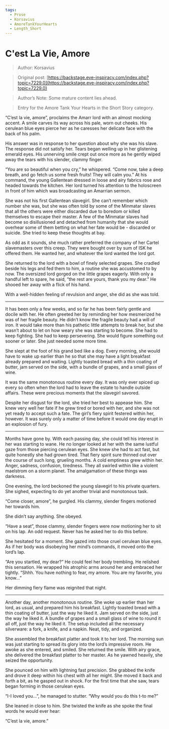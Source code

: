 ```yaml
---
tags:
  - Prose
  - Korsavius
  - AmoreTankYourHearts
  - Length_Short
---
```


# C'est La Vie, Amore

> Author: Korsavius

> Original post: [https://backstage.eve-inspiracy.com/index.php?topic=7229.0](https://backstage.eve-inspiracy.com/index.php?topic=7229.0)

> Author’s Note: Some mature content lies ahead.

> Entry for the Amore Tank Your Hearts in the Short Story category.


“C’est la vie, amore”, proclaims the Amarr lord with an almost mocking accent. A smile carves its way across his pale, worn out cheeks. His cerulean blue eyes pierce her as he caresses her delicate face with the back of his palm.

His answer was in response to her question about why she was his slave. The response did not satisfy her. Tears began welling up in her glistening emerald eyes. His unnerving smile crept out once more as he gently wiped away the tears with his slender, clammy finger.

“You are so beautiful when you cry,” he whispered. “Come now, take a deep breath, and go fetch us some fresh fruits! They will calm you.” At his command, the young Gallentean dressed in loose and airy fabrics rose and headed towards the kitchen. Her lord turned his attention to the holoscreen in front of him which was broadcasting an Amarrian sermon.

She was not his first Gallentean slavegirl. She can’t remember which number she was, but she was often told by some of the Minmatar slaves that all the others were either discarded due to boredom or killed themselves to escape their master. A few of the Minmatar slaves had become so disillusioned and detached from humanity that she would overhear some of them betting on what her fate would be - discarded or suicide. She tried to keep these thoughts at bay.

As odd as it sounds, she much rather preferred the company of her Cartel slavemasters over this creep. They were bought over by sum of ISK he offered them. He wanted her, and whatever the lord wanted the lord got.

She returned to the lord with a bowl of finely selected grapes. She cradled beside his legs and fed them to him, a routine she was accustomed to by now. The oversized lord gorged on the little grapes eagerly. With only a handful left to spare, he said, “the rest are yours, thank you my dear.” He shooed her away with a flick of his hand.

With a well-hidden feeling of revulsion and anger, she did as she was told.

---

It has been only a few weeks, and so far he has been fairly gentle and docile with her. He often greeted her by reminding her how mesmerized he was of her fragile beauty. He didn’t know the fragile beauty had a will of iron. It would take more than his pathetic little attempts to break her, but she wasn’t about to let on how weary she was starting to become. She had to keep fighting. She had to keep persevering. She would figure something out sooner or later. She just needed some more time.

She slept at the foot of his grand bed like a dog. Every morning, she would have to wake up earlier than he so that she may have a light breakfast already prepared and waiting. Lightly toasted bread with a thin coating of butter, jam served on the side, with a bundle of grapes, and a small glass of wine.

It was the same monotonous routine every day. It was only ever spiced up every so often when the lord had to leave the estate to handle outside affairs. These were precious moments that the slavegirl savored.

Despite her disgust for the lord, she tried her best to appease him. She knew very well her fate if he grew tired or bored with her, and she was not yet ready to accept such a fate. The girl’s fiery spirit festered within her, however. It was surely only a matter of time before it would one day erupt in an explosion of fury.

---

Months have gone by. With each passing day, she could tell his interest in her was starting to wane. He no longer looked at her with the same lustful gaze from those piercing cerulean eyes. She knew she had to act fast, but quite honestly she had grown tired. That fiery spirit sure thinned out over the course of such long, grueling months. A cold emptiness grew within her. Anger, sadness, confusion, tiredness. They all swirled within like a violent maelstrom on a storm planet. The amalgamation of these things was darkness.

One evening, the lord beckoned the young slavegirl to his private quarters. She sighed, expecting to do yet another trivial and monotonous task.

“Come closer, amore”, he gurgled. His clammy, slender fingers motioned her towards him.

She didn’t say anything. She obeyed.

“Have a seat”, those clammy, slender fingers were now motioning her to sit on his lap. An odd request. Never has he asked her to do this before.

She hesitated for a moment. She gazed into those cruel cerulean blue eyes. As if her body was disobeying her mind’s commands, it moved onto the lord’s lap.

“Are you startled, my dear?” He could feel her body trembling. He relished this sensation. He wrapped his atrophic arms around her and embraced her tightly. “Shhh. You have nothing to fear, my amore. You are my favorite, you know…”

Her dimming fiery flame was reignited that night.

---

Another day, another monotonous routine. She woke up earlier than her lord, as usual, and prepared him his breakfast. Lightly toasted bread with a thin coating of butter, just the way he liked it. Jam served on the side, just the way he liked it. A bundle of grapes and a small glass of wine to round it all off, just the way he liked it. The setup included all the necessary silverware: a fork, a knife, and a napkin. Neat, tidy, and organized.

She assembled the breakfast platter and took it to her lord. The morning sun was just starting to spread its glory into the lord’s impressive room. He awoke as she entered, and smiled. She returned the smile. With airy grace, she delivered the breakfast platter to her master. As he yawned heavily, she seized the opportunity.

She pounced on him with lightning fast precision. She grabbed the knife and drove it deep within his chest with all her might. She moved it back and forth a bit, as he gasped out in shock. For the first time that she saw, tears began forming in those cerulean eyes.

“I-I loved you…”, he managed to stutter. “Why would you do this t-to me?”

She leaned in close to him. She twisted the knife as she spoke the final words he would ever hear:

“C’est la vie, amore.”